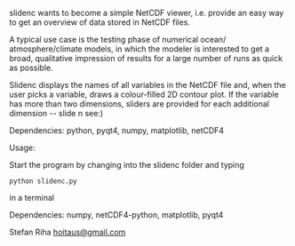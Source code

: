 slidenc wants to become a simple NetCDF viewer, i.e. provide an easy way to 
get an overview of data stored in NetCDF files. 

A typical use case is the testing phase of numerical ocean/
atmosphere/climate models, in which the modeler is interested to get a
broad, qualitative impression of results for a large number of runs
as quick as possible.

Slidenc displays the names of all variables in the NetCDF file and, 
when the user picks a variable, draws a colour-filled 2D contour plot. 
If the variable has more than two dimensions, sliders are provided for 
each additional dimension -- slide n see:)

Dependencies: python, pyqt4, numpy, matplotlib, netCDF4

Usage: 

Start the program by changing into the slidenc folder and typing

	python slidenc.py
	
in a terminal

Dependencies: numpy, netCDF4-python, matplotlib, pyqt4

Stefan Riha  hoitaus@gmail.com
